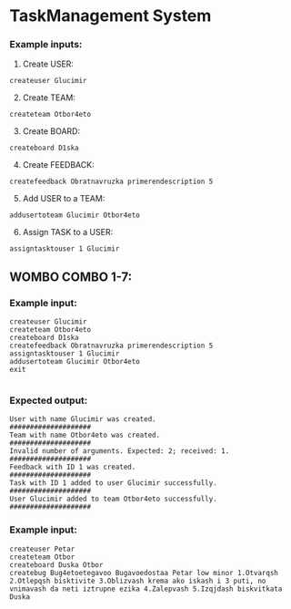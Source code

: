 # TaskManagement System

### Example inputs:

1. Create USER:

```
createuser Glucimir
```

2. Create TEAM:

```
createteam Otbor4eto
```

3. Create BOARD:

```
createboard D1ska
```

4. Create FEEDBACK:

```
createfeedback Obratnavruzka primerendescription 5
```

5. Add USER to a TEAM:

```
addusertoteam Glucimir Otbor4eto
```

6. Assign TASK to a USER:

```
assigntasktouser 1 Glucimir
```

## WOMBO COMBO 1-7:

### Example input:

```
createuser Glucimir
createteam Otbor4eto
createboard D1ska
createfeedback Obratnavruzka primerendescription 5
assigntasktouser 1 Glucimir
addusertoteam Glucimir Otbor4eto
exit


```

### Expected output:

```
User with name Glucimir was created.
####################
Team with name Otbor4eto was created.
####################
Invalid number of arguments. Expected: 2; received: 1.
####################
Feedback with ID 1 was created.
####################
Task with ID 1 added to user Glucimir successfully.
####################
User Glucimir added to team Otbor4eto successfully.
####################
```

### Example input:

```
createuser Petar
createteam Otbor
createboard Duska Otbor
createbug Bug4etoetegavoo Bugavoedostaa Petar low minor 1.Otvarqsh 2.Otlepqsh bisktivite 3.Oblizvash krema ako iskash i 3 puti, no vnimavash da neti iztrupne ezika 4.Zalepvash 5.Izqjdash biskvitkata Duska
```
